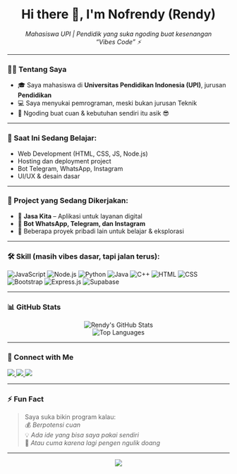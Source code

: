 <!-- Profil GitHub Rendy -->
<h1 align="center">Hi there 👋, I'm Nofrendy (Rendy)</h1>

<p align="center">
  <i>Mahasiswa UPI | Pendidik yang suka ngoding buat kesenangan</i><br>
  <i>“Vibes Code” ⚡</i>
</p>

---

### 👨‍🎓 Tentang Saya

- 🎓 Saya mahasiswa di **Universitas Pendidikan Indonesia (UPI)**, jurusan **Pendidikan**  
- 💻 Saya menyukai pemrograman, meski bukan jurusan Teknik  
- 🚀 Ngoding buat cuan & kebutuhan sendiri itu asik 😎  

---

### 🔧 Saat Ini Sedang Belajar:
- Web Development (HTML, CSS, JS, Node.js)
- Hosting dan deployment project
- Bot Telegram, WhatsApp, Instagram
- UI/UX & desain dasar

---

### 🧠 Project yang Sedang Dikerjakan:
- 📱 **Jasa Kita** – Aplikasi untuk layanan digital  
- 🤖 **Bot WhatsApp, Telegram, dan Instagram**  
- 🔧 Beberapa proyek pribadi lain untuk belajar & eksplorasi  

---

### 🛠 Skill (masih vibes dasar, tapi jalan terus):
![JavaScript](https://img.shields.io/badge/-JavaScript-F7DF1E?logo=javascript&logoColor=000)
![Node.js](https://img.shields.io/badge/-Node.js-339933?logo=node.js&logoColor=fff)
![Python](https://img.shields.io/badge/-Python-3776AB?logo=python&logoColor=fff)
![Java](https://img.shields.io/badge/-Java-007396?logo=java&logoColor=fff)
![C++](https://img.shields.io/badge/-C++-00599C?logo=c%2B%2B&logoColor=fff)
![HTML](https://img.shields.io/badge/-HTML5-E34F26?logo=html5&logoColor=fff)
![CSS](https://img.shields.io/badge/-CSS3-1572B6?logo=css3&logoColor=fff)
![Bootstrap](https://img.shields.io/badge/-Bootstrap-563D7C?logo=bootstrap&logoColor=fff)
![Express.js](https://img.shields.io/badge/-Express.js-000000?logo=express&logoColor=fff)
![Supabase](https://img.shields.io/badge/-Supabase-3ECF8E?logo=supabase&logoColor=000)

---

### 📊 GitHub Stats
<p align="center">
  <img src="https://github-readme-stats.vercel.app/api?username=nofrendy&show_icons=true&theme=tokyonight" alt="Rendy's GitHub Stats" />
  <br>
  <img src="https://github-readme-stats.vercel.app/api/top-langs/?username=nofrendy&layout=compact&theme=tokyonight" alt="Top Languages" />
</p>

---

### 🔗 Connect with Me
<p align="left">
  <a href="https://instagram.com/rndy1125" target="_blank">
    <img src="https://img.shields.io/badge/Instagram-%23E4405F.svg?&style=for-the-badge&logo=instagram&logoColor=white" />
  </a>
  <a href="mailto:rendy@example.com">
    <img src="https://img.shields.io/badge/Email-D14836?style=for-the-badge&logo=gmail&logoColor=white" />
  </a>
  <a href="https://wa.me/628XXXXXXXXX">
    <img src="https://img.shields.io/badge/WhatsApp-25D366?style=for-the-badge&logo=whatsapp&logoColor=white" />
  </a>
</p>

---

### ⚡ Fun Fact
> Saya suka bikin program kalau:  
> 💰 *Berpotensi cuan*  
> 💡 *Ada ide yang bisa saya pakai sendiri*  
> 🔁 *Atau cuma karena lagi pengen ngulik doang*

---

<p align="center">
  <img src="https://capsule-render.vercel.app/api?type=waving&color=7F1D1D&height=100&section=footer"/>
</p>

